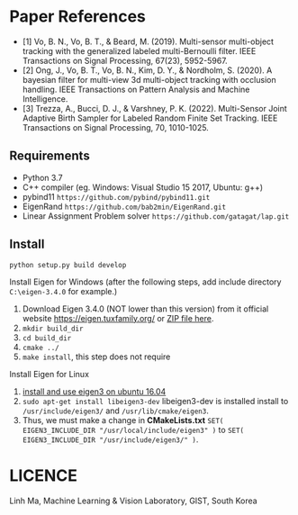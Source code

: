 # Paper References

* [1] Vo, B. N., Vo, B. T., & Beard, M. (2019). Multi-sensor multi-object tracking with the generalized labeled multi-Bernoulli filter. IEEE Transactions on Signal Processing, 67(23), 5952-5967. 
* [2] Ong, J., Vo, B. T., Vo, B. N., Kim, D. Y., & Nordholm, S. (2020). A bayesian filter for multi-view 3d multi-object tracking with occlusion handling. IEEE Transactions on Pattern Analysis and Machine Intelligence. 
* [3] Trezza, A., Bucci, D. J., & Varshney, P. K. (2022). Multi-Sensor Joint Adaptive Birth Sampler for Labeled Random Finite Set Tracking. IEEE Transactions on Signal Processing, 70, 1010-1025.   


## Requirements

- Python 3.7
- C++ compiler (eg. Windows: Visual Studio 15 2017, Ubuntu: g++)
- pybind11 `https://github.com/pybind/pybind11.git`
- EigenRand `https://github.com/bab2min/EigenRand.git`
- Linear Assignment Problem solver `https://github.com/gatagat/lap.git`
## Install

`python setup.py build develop`

Install Eigen for Windows (after the following steps, add include directory `C:\eigen-3.4.0` for example.)
1) Download Eigen 3.4.0 (NOT lower than this version) from it official website https://eigen.tuxfamily.org/ or [ZIP file here](https://gitlab.com/libeigen/eigen/-/archive/3.4.0/eigen-3.4.0.zip).
2) `mkdir build_dir`
3) `cd build_dir`
4) `cmake ../`
5) `make install`, this step does not require

Install Eigen for Linux
1) [install and use eigen3 on ubuntu 16.04](https://kezunlin.me/post/d97b21ee/) 
2) `sudo apt-get install libeigen3-dev` libeigen3-dev is installed install to `/usr/include/eigen3/` and `/usr/lib/cmake/eigen3`.
3) Thus, we must make a change in **CMakeLists.txt** `SET( EIGEN3_INCLUDE_DIR "/usr/local/include/eigen3" )` to `SET( EIGEN3_INCLUDE_DIR "/usr/include/eigen3/" )`.

LICENCE
=======
Linh Ma, Machine Learning & Vision Laboratory, GIST, South Korea